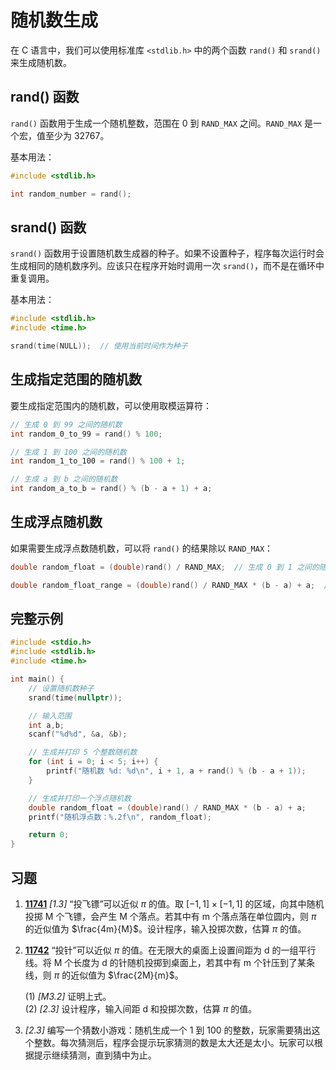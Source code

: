 # 随机数生成

在 C 语言中，我们可以使用标准库 `<stdlib.h>` 中的两个函数 `rand()` 和 `srand()` 来生成随机数。

## rand() 函数

`rand()` 函数用于生成一个随机整数，范围在 0 到 `RAND_MAX` 之间。`RAND_MAX` 是一个宏，值至少为 32767。

基本用法：

```c
#include <stdlib.h>

int random_number = rand();
```

## srand() 函数

`srand()` 函数用于设置随机数生成器的种子。如果不设置种子，程序每次运行时会生成相同的随机数序列。应该只在程序开始时调用一次 `srand()`，而不是在循环中重复调用。

基本用法：

```c
#include <stdlib.h>
#include <time.h>

srand(time(NULL));  // 使用当前时间作为种子
```

## 生成指定范围的随机数

要生成指定范围内的随机数，可以使用取模运算符：

```c
// 生成 0 到 99 之间的随机数
int random_0_to_99 = rand() % 100;

// 生成 1 到 100 之间的随机数
int random_1_to_100 = rand() % 100 + 1;

// 生成 a 到 b 之间的随机数
int random_a_to_b = rand() % (b - a + 1) + a;
```

## 生成浮点随机数

如果需要生成浮点数随机数，可以将 `rand()` 的结果除以 `RAND_MAX`：

```c
double random_float = (double)rand() / RAND_MAX;  // 生成 0 到 1 之间的随机浮点数

double random_float_range = (double)rand() / RAND_MAX * (b - a) + a;  // 生成 a 到 b 之间的随机浮点数
```

## 完整示例

```c
#include <stdio.h>
#include <stdlib.h>
#include <time.h>

int main() {
    // 设置随机数种子
    srand(time(nullptr));

    // 输入范围
    int a,b;
    scanf("%d%d", &a, &b);

    // 生成并打印 5 个整数随机数
    for (int i = 0; i < 5; i++) {
        printf("随机数 %d: %d\n", i + 1, a + rand() % (b - a + 1));
    }

    // 生成并打印一个浮点随机数
    double random_float = (double)rand() / RAND_MAX * (b - a) + a;
    printf("随机浮点数：%.2f\n", random_float);

    return 0;
}
```

## 习题

1. [**11741**](/教程/题解/语法和标准库/数学库/11741.md) _[1.3]_ “投飞镖”可以近似 $\pi$ 的值。取 $[-1,1]\times[-1,1]$ 的区域，向其中随机投掷 M 个飞镖，会产生 M 个落点。若其中有 m 个落点落在单位圆内，则 $\pi$ 的近似值为 $\frac{4m}{M}$。设计程序，输入投掷次数，估算 $\pi$ 的值。

2. [**11742**](/教程/题解/语法和标准库/数学库/11742.md) “投针”可以近似 $\pi$ 的值。在无限大的桌面上设置间距为 d 的一组平行线。将 M 个长度为 d 的针随机投掷到桌面上，若其中有 m 个针压到了某条线，则 $\pi$ 的近似值为 $\frac{2M}{m}$。

   (1) _[M3.2]_ 证明上式。  
   (2) _[2.3]_ 设计程序，输入间距 d 和投掷次数，估算 $\pi$ 的值。

3. _[2.3]_ 编写一个猜数小游戏：随机生成一个 1 到 100 的整数，玩家需要猜出这个整数。每次猜测后，程序会提示玩家猜测的数是太大还是太小。玩家可以根据提示继续猜测，直到猜中为止。
